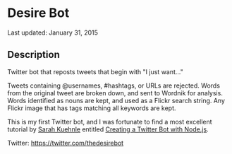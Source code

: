 # Desire Bot
Last updated: January 31, 2015

## Description
Twitter bot that reposts tweets that begin with "I just want..." 

Tweets containing @usernames, #hashtags, or URLs are rejected. Words from the original tweet are broken down, and sent to Wordnik for analysis. Words identified as nouns are kept, and used as a Flickr search string. Any Flickr image that has tags matching all keywords are kept.

This is my first Twitter bot, and I was fortunate to find a most excellent tutorial by [Sarah Kuehnle](https://github.com/ursooperduper) entitled [Creating a Twitter Bot with Node.js](https://ursooperduper.github.io/2014/10/27/twitter-bot-with-node-js-part-1.html). 

Twitter: https://twitter.com/thedesirebot